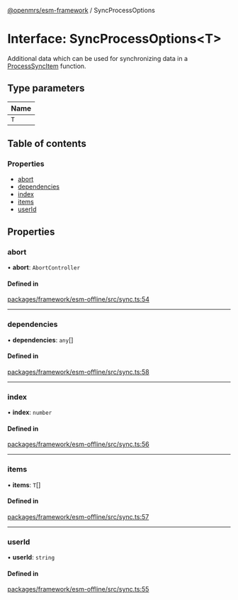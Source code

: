 [@openmrs/esm-framework](../API.md) / SyncProcessOptions

# Interface: SyncProcessOptions<T\>

Additional data which can be used for synchronizing data in a [ProcessSyncItem](../API.md#processsyncitem) function.

## Type parameters

| Name |
| :------ |
| `T` |

## Table of contents

### Properties

- [abort](SyncProcessOptions.md#abort)
- [dependencies](SyncProcessOptions.md#dependencies)
- [index](SyncProcessOptions.md#index)
- [items](SyncProcessOptions.md#items)
- [userId](SyncProcessOptions.md#userid)

## Properties

### abort

• **abort**: `AbortController`

#### Defined in

[packages/framework/esm-offline/src/sync.ts:54](https://github.com/nanfuka/openmrs-esm-core/blob/master/packages/framework/esm-offline/src/sync.ts#L54)

___

### dependencies

• **dependencies**: `any`[]

#### Defined in

[packages/framework/esm-offline/src/sync.ts:58](https://github.com/nanfuka/openmrs-esm-core/blob/master/packages/framework/esm-offline/src/sync.ts#L58)

___

### index

• **index**: `number`

#### Defined in

[packages/framework/esm-offline/src/sync.ts:56](https://github.com/nanfuka/openmrs-esm-core/blob/master/packages/framework/esm-offline/src/sync.ts#L56)

___

### items

• **items**: `T`[]

#### Defined in

[packages/framework/esm-offline/src/sync.ts:57](https://github.com/nanfuka/openmrs-esm-core/blob/master/packages/framework/esm-offline/src/sync.ts#L57)

___

### userId

• **userId**: `string`

#### Defined in

[packages/framework/esm-offline/src/sync.ts:55](https://github.com/nanfuka/openmrs-esm-core/blob/master/packages/framework/esm-offline/src/sync.ts#L55)
